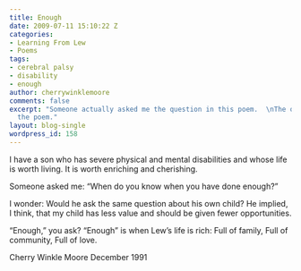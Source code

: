 ```yaml
---
title: Enough
date: 2009-07-11 15:10:22 Z
categories:
- Learning From Lew
- Poems
tags:
- cerebral palsy
- disability
- enough
author: cherrywinklemoore
comments: false
excerpt: "Someone actually asked me the question in this poem.  \nThe question prompted
  the poem."
layout: blog-single
wordpress_id: 158
---
```


I have a son
who has severe physical and mental disabilities
and whose life is worth living.
It is worth enriching and cherishing.

Someone asked me:
“When do you know
when you have done enough?”

I wonder:
Would he ask the same question
about his own child?
He implied, I think, that my child
has less value
and should be given fewer opportunities.

“Enough,” you ask?
“Enough” is when Lew’s life is rich:
Full of family,
Full of community,
Full of love.

Cherry Winkle Moore
December 1991

